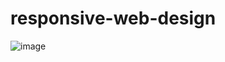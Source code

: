 # responsive-web-design
![image](https://user-images.githubusercontent.com/63644018/190291943-6d7dd063-2cf9-45c5-ba29-9d560456710f.png)
